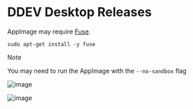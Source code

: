 # DDEV Desktop Releases

AppImage may require [Fuse]([url](https://github.com/appimage/appimagekit/wiki/fuse)).
```
sudo apt-get install -y fuse
```

> [!NOTE]
> You may need to run the AppImage with the `--no-sandbox` flag

![image](https://github.com/user-attachments/assets/578d6a11-4d6a-4b38-a6bb-ce7b39503ee5)

![image](https://github.com/user-attachments/assets/f6b65018-3b1e-402c-9d03-433b63e7f862)
